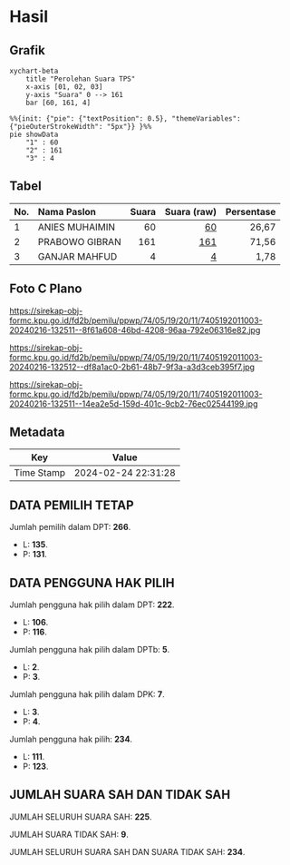 # Hasil

## Grafik

```mermaid
xychart-beta
    title "Perolehan Suara TPS"
    x-axis [01, 02, 03]
    y-axis "Suara" 0 --> 161
    bar [60, 161, 4]
```

```mermaid
%%{init: {"pie": {"textPosition": 0.5}, "themeVariables": {"pieOuterStrokeWidth": "5px"}} }%%
pie showData
    "1" : 60
    "2" : 161
    "3" : 4
```

## Tabel

| No. | Nama Paslon    | Suara | Suara (raw) | Persentase |
|:--- |:-------------- | -----:| -----------:| ----------:|
| 1   | ANIES MUHAIMIN | 60    | [60][p-1]   | 26,67      |
| 2   | PRABOWO GIBRAN | 161   | [161][p-2]  | 71,56      |
| 3   | GANJAR MAHFUD  | 4     | [4][p-3]    | 1,78       |


[p-1]: https://github.com/gigit-pemilu/pemilu-2024-74-sulawesi-tenggara/blob/main/pilpres/hitung-suara/sub/74-sulawesi-tenggara/sub/05-konawe-selatan/sub/19-laeya/sub/2011-torobulu/sub/003-tps/sub/paslon-1.txt
[p-2]: https://github.com/gigit-pemilu/pemilu-2024-74-sulawesi-tenggara/blob/main/pilpres/hitung-suara/sub/74-sulawesi-tenggara/sub/05-konawe-selatan/sub/19-laeya/sub/2011-torobulu/sub/003-tps/sub/paslon-2.txt
[p-3]: https://github.com/gigit-pemilu/pemilu-2024-74-sulawesi-tenggara/blob/main/pilpres/hitung-suara/sub/74-sulawesi-tenggara/sub/05-konawe-selatan/sub/19-laeya/sub/2011-torobulu/sub/003-tps/sub/paslon-3.txt

## Foto C Plano

https://sirekap-obj-formc.kpu.go.id/fd2b/pemilu/ppwp/74/05/19/20/11/7405192011003-20240216-132511--8f61a608-46bd-4208-96aa-792e06316e82.jpg

https://sirekap-obj-formc.kpu.go.id/fd2b/pemilu/ppwp/74/05/19/20/11/7405192011003-20240216-132512--df8a1ac0-2b61-48b7-9f3a-a3d3ceb395f7.jpg

https://sirekap-obj-formc.kpu.go.id/fd2b/pemilu/ppwp/74/05/19/20/11/7405192011003-20240216-132511--14ea2e5d-159d-401c-9cb2-76ec02544199.jpg


## Metadata

| Key        | Value               |
| ---------- | ------------------- |
| Time Stamp | 2024-02-24 22:31:28 |


## DATA PEMILIH TETAP

Jumlah pemilih dalam DPT: **266**.
 * L: **135**.
 * P: **131**.

## DATA PENGGUNA HAK PILIH

Jumlah pengguna hak pilih dalam DPT: **222**.
 * L: **106**.
 * P: **116**.

Jumlah pengguna hak pilih dalam DPTb: **5**.
 * L: **2**.
 * P: **3**.

Jumlah pengguna hak pilih dalam DPK: **7**.
 * L: **3**.
 * P: **4**.

Jumlah pengguna hak pilih: **234**.
 * L: **111**.
 * P: **123**.

## JUMLAH SUARA SAH DAN TIDAK SAH

JUMLAH SELURUH SUARA SAH: **225**.

JUMLAH SUARA TIDAK SAH: **9**.

JUMLAH SELURUH SUARA SAH DAN SUARA TIDAK SAH: **234**.


